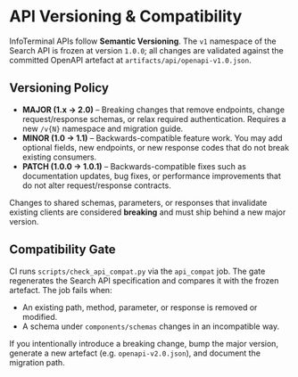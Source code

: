 # API Versioning & Compatibility

InfoTerminal APIs follow **Semantic Versioning**. The `v1` namespace of the Search API is frozen at version `1.0.0`; all changes are validated against the committed OpenAPI artefact at `artifacts/api/openapi-v1.0.json`.

## Versioning Policy

- **MAJOR (1.x → 2.0)** – Breaking changes that remove endpoints, change request/response schemas, or relax required authentication. Requires a new `/v{N}` namespace and migration guide.
- **MINOR (1.0 → 1.1)** – Backwards-compatible feature work. You may add optional fields, new endpoints, or new response codes that do not break existing consumers.
- **PATCH (1.0.0 → 1.0.1)** – Backwards-compatible fixes such as documentation updates, bug fixes, or performance improvements that do not alter request/response contracts.

Changes to shared schemas, parameters, or responses that invalidate existing clients are considered **breaking** and must ship behind a new major version.

## Compatibility Gate

CI runs `scripts/check_api_compat.py` via the `api_compat` job. The gate regenerates the Search API specification and compares it with the frozen artefact. The job fails when:

- An existing path, method, parameter, or response is removed or modified.
- A schema under `components/schemas` changes in an incompatible way.

If you intentionally introduce a breaking change, bump the major version, generate a new artefact (e.g. `openapi-v2.0.json`), and document the migration path.
